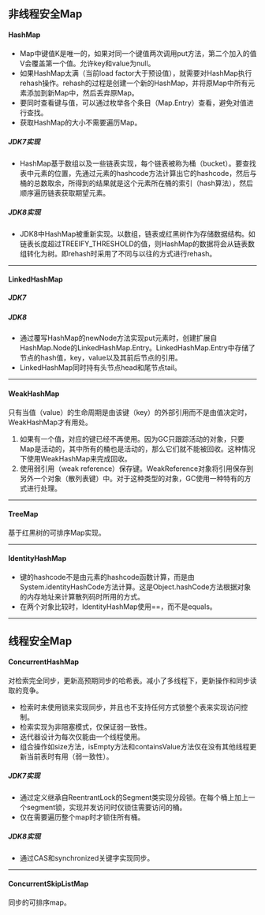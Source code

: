 ## 非线程安全Map

#### HashMap
* Map中键值K是唯一的，如果对同一个键值两次调用put方法，第二个加入的值V会覆盖第一个值。允许key和value为null。
* 如果HashMap太满（当前load factor大于预设值），就需要对HashMap执行rehash操作。rehash的过程是创建一个新的HashMap，并将原Map中所有元素添加到新Map中，然后丢弃原Map。
* 要同时查看键与值，可以通过枚举各个条目（Map.Entry）查看，避免对值进行查找。
* 获取HashMap的大小不需要遍历Map。
##### JDK7实现
* HashMap基于数组以及一些链表实现，每个链表被称为桶（bucket）。要查找表中元素的位置，先通过元素的hashcode方法计算出它的hashcode，然后与桶的总数取余，所得到的结果就是这个元素所在桶的索引（hash算法），然后顺序遍历链表获取期望元素。
##### JDK8实现
* JDK8中HashMap被重新实现。以数组，链表或红黑树作为存储数据结构。如链表长度超过TREEIFY_THRESHOLD的值，则HashMap的数据将会从链表数组转化为树。即rehash时采用了不同与以往的方式进行rehash。
***

#### LinkedHashMap
##### JDK7
##### JDK8
* 通过覆写HashMap的newNode方法实现put元素时，创建扩展自HashMap.Node的LinkedHashMap.Entry。LinkedHashMap.Entry中存储了节点的hash值，key，value以及其前后节点的引用。
* LinkedHashMap同时持有头节点head和尾节点tail。
***

#### WeakHashMap
只有当值（value）的生命周期是由该键（key）的外部引用而不是由值决定时，WeakHashMap才有用处。
1. 如果有一个值，对应的键已经不再使用。因为GC只跟踪活动的对象，只要Map是活动的，其中所有的桶也是活动的，那么它们就不能被回收。这种情况下使用WeakHashMap来完成回收。
2. 使用弱引用（weak reference）保存键。WeakReference对象将引用保存到另外一个对象（散列表键）中。对于这种类型的对象，GC使用一种特有的方式进行处理。
***

#### TreeMap
基于红黑树的可排序Map实现。
***

#### IdentityHashMap
* 键的hashcode不是由元素的hashcode函数计算，而是由System.identityHashCode方法计算。这是Object.hashCode方法根据对象的内存地址来计算散列码时所用的方式。
* 在两个对象比较时，IdentityHashMap使用==，而不是equals。
***

## 线程安全Map

#### ConcurrentHashMap
对检索完全同步，更新高预期同步的哈希表。减小了多线程下，更新操作和同步读取的竞争。
* 检索时未使用锁来实现同步，并且也不支持任何方式锁整个表来实现访问控制。
* 检索实现为非阻塞模式，仅保证弱一致性。
* 迭代器设计为每次仅能由一个线程使用。
* 组合操作如size方法，isEmpty方法和containsValue方法仅在没有其他线程更新当前表时有用（弱一致性）。
##### JDK7实现
* 通过定义继承自ReentrantLock的Segment类实现分段锁。在每个桶上加上一个segment锁，实现并发访问时仅锁住需要访问的桶。
* 仅在需要遍历整个map时才锁住所有桶。
##### JDK8实现
* 通过CAS和synchronized关键字实现同步。
***

#### ConcurrentSkipListMap
同步的可排序map。